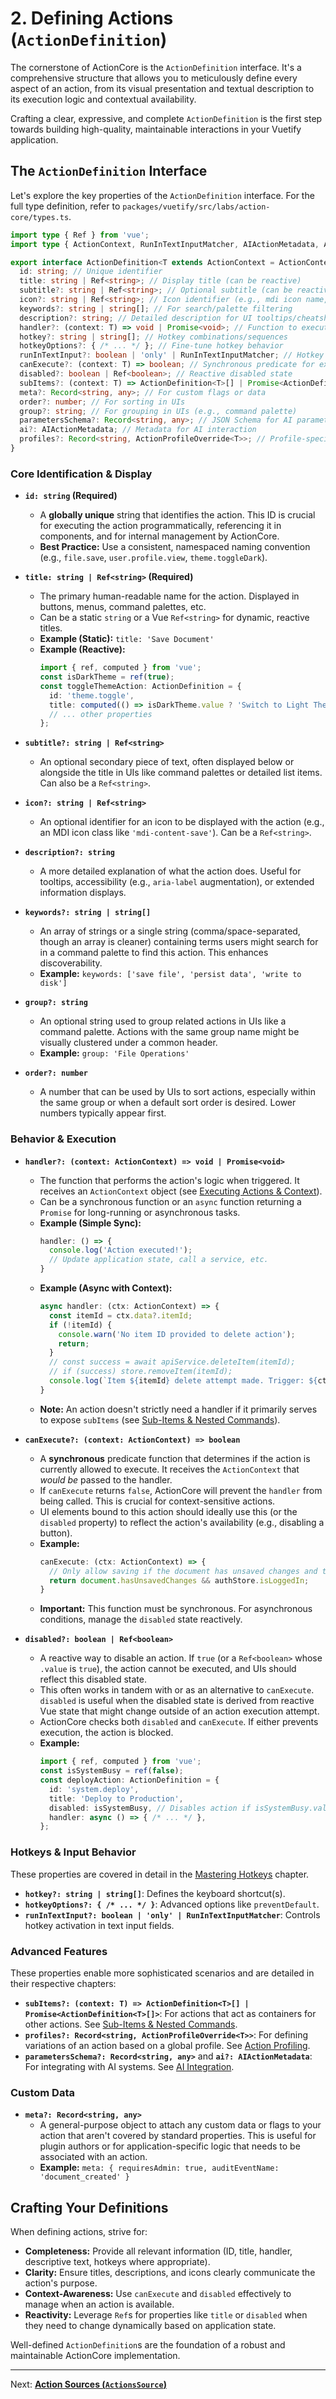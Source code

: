# 2. Defining Actions (`ActionDefinition`)

The cornerstone of ActionCore is the `ActionDefinition` interface. It's a comprehensive structure that allows you to meticulously define every aspect of an action, from its visual presentation and textual description to its execution logic and contextual availability.

Crafting a clear, expressive, and complete `ActionDefinition` is the first step towards building high-quality, maintainable interactions in your Vuetify application.

## The `ActionDefinition` Interface

Let's explore the key properties of the `ActionDefinition` interface. For the full type definition, refer to `packages/vuetify/src/labs/action-core/types.ts`.

```typescript
import type { Ref } from 'vue';
import type { ActionContext, RunInTextInputMatcher, AIActionMetadata, ActionProfileOverride } from './types'; // Simplified path for example

export interface ActionDefinition<T extends ActionContext = ActionContext> {
  id: string; // Unique identifier
  title: string | Ref<string>; // Display title (can be reactive)
  subtitle?: string | Ref<string>; // Optional subtitle (can be reactive)
  icon?: string | Ref<string>; // Icon identifier (e.g., mdi icon name, can be reactive)
  keywords?: string | string[]; // For search/palette filtering
  description?: string; // Detailed description for UI tooltips/cheatsheets
  handler?: (context: T) => void | Promise<void>; // Function to execute (can be async)
  hotkey?: string | string[]; // Hotkey combinations/sequences
  hotkeyOptions?: { /* ... */ }; // Fine-tune hotkey behavior
  runInTextInput?: boolean | 'only' | RunInTextInputMatcher; // Hotkey behavior in inputs
  canExecute?: (context: T) => boolean; // Synchronous predicate for executability
  disabled?: boolean | Ref<boolean>; // Reactive disabled state
  subItems?: (context: T) => ActionDefinition<T>[] | Promise<ActionDefinition<T>[]>; // For group actions
  meta?: Record<string, any>; // For custom flags or data
  order?: number; // For sorting in UIs
  group?: string; // For grouping in UIs (e.g., command palette)
  parametersSchema?: Record<string, any>; // JSON Schema for AI parameter understanding
  ai?: AIActionMetadata; // Metadata for AI interaction
  profiles?: Record<string, ActionProfileOverride<T>>; // Profile-specific overrides
}
```

### Core Identification & Display

*   **`id: string` (Required)**
    *   A **globally unique** string that identifies the action. This ID is crucial for executing the action programmatically, referencing it in components, and for internal management by ActionCore.
    *   **Best Practice:** Use a consistent, namespaced naming convention (e.g., `file.save`, `user.profile.view`, `theme.toggleDark`).

*   **`title: string | Ref<string>` (Required)**
    *   The primary human-readable name for the action. Displayed in buttons, menus, command palettes, etc.
    *   Can be a static `string` or a Vue `Ref<string>` for dynamic, reactive titles.
    *   **Example (Static):** `title: 'Save Document'`
    *   **Example (Reactive):**
        ```typescript
        import { ref, computed } from 'vue';
        const isDarkTheme = ref(true);
        const toggleThemeAction: ActionDefinition = {
          id: 'theme.toggle',
          title: computed(() => isDarkTheme.value ? 'Switch to Light Theme' : 'Switch to Dark Theme'),
          // ... other properties
        };
        ```

*   **`subtitle?: string | Ref<string>`**
    *   An optional secondary piece of text, often displayed below or alongside the title in UIs like command palettes or detailed list items. Can also be a `Ref<string>`.

*   **`icon?: string | Ref<string>`**
    *   An optional identifier for an icon to be displayed with the action (e.g., an MDI icon class like `'mdi-content-save'`). Can be a `Ref<string>`.

*   **`description?: string`**
    *   A more detailed explanation of what the action does. Useful for tooltips, accessibility (e.g., `aria-label` augmentation), or extended information displays.

*   **`keywords?: string | string[]`**
    *   An array of strings or a single string (comma/space-separated, though an array is cleaner) containing terms users might search for in a command palette to find this action. This enhances discoverability.
    *   **Example:** `keywords: ['save file', 'persist data', 'write to disk']`

*   **`group?: string`**
    *   An optional string used to group related actions in UIs like a command palette. Actions with the same group name might be visually clustered under a common header.
    *   **Example:** `group: 'File Operations'`

*   **`order?: number`**
    *   A number that can be used by UIs to sort actions, especially within the same group or when a default sort order is desired. Lower numbers typically appear first.

### Behavior & Execution

*   **`handler?: (context: ActionContext) => void | Promise<void>`**
    *   The function that performs the action's logic when triggered. It receives an `ActionContext` object (see [Executing Actions & Context](./05-action-execution.md)).
    *   Can be a synchronous function or an `async` function returning a `Promise` for long-running or asynchronous tasks.
    *   **Example (Simple Sync):**
        ```typescript
        handler: () => {
          console.log('Action executed!');
          // Update application state, call a service, etc.
        }
        ```
    *   **Example (Async with Context):**
        ```typescript
        async handler: (ctx: ActionContext) => {
          const itemId = ctx.data?.itemId;
          if (!itemId) {
            console.warn('No item ID provided to delete action');
            return;
          }
          // const success = await apiService.deleteItem(itemId);
          // if (success) store.removeItem(itemId);
          console.log(`Item ${itemId} delete attempt made. Trigger: ${ctx.trigger}`);
        }
        ```
    *   **Note:** An action doesn't strictly need a handler if it primarily serves to expose `subItems` (see [Sub-Items & Nested Commands](./07-sub-items-and-nesting.md)).

*   **`canExecute?: (context: ActionContext) => boolean`**
    *   A **synchronous** predicate function that determines if the action is currently allowed to execute. It receives the `ActionContext` that *would be* passed to the handler.
    *   If `canExecute` returns `false`, ActionCore will prevent the `handler` from being called. This is crucial for context-sensitive actions.
    *   UI elements bound to this action should ideally use this (or the `disabled` property) to reflect the action's availability (e.g., disabling a button).
    *   **Example:**
        ```typescript
        canExecute: (ctx: ActionContext) => {
          // Only allow saving if the document has unsaved changes and the user is logged in.
          return document.hasUnsavedChanges && authStore.isLoggedIn;
        }
        ```
    *   **Important:** This function must be synchronous. For asynchronous conditions, manage the `disabled` state reactively.

*   **`disabled?: boolean | Ref<boolean>`**
    *   A reactive way to disable an action. If `true` (or a `Ref<boolean>` whose `.value` is `true`), the action cannot be executed, and UIs should reflect this disabled state.
    *   This often works in tandem with or as an alternative to `canExecute`. `disabled` is useful when the disabled state is derived from reactive Vue state that might change outside of an action execution attempt.
    *   ActionCore checks both `disabled` and `canExecute`. If either prevents execution, the action is blocked.
    *   **Example:**
        ```typescript
        import { ref, computed } from 'vue';
        const isSystemBusy = ref(false);
        const deployAction: ActionDefinition = {
          id: 'system.deploy',
          title: 'Deploy to Production',
          disabled: isSystemBusy, // Disables action if isSystemBusy.value is true
          handler: async () => { /* ... */ },
        };
        ```

### Hotkeys & Input Behavior

These properties are covered in detail in the [Mastering Hotkeys](./04-hotkeys.md) chapter.

*   **`hotkey?: string | string[]`**: Defines the keyboard shortcut(s).
*   **`hotkeyOptions?: { /* ... */ }`**: Advanced options like `preventDefault`.
*   **`runInTextInput?: boolean | 'only' | RunInTextInputMatcher`**: Controls hotkey activation in text input fields.

### Advanced Features

These properties enable more sophisticated scenarios and are detailed in their respective chapters:

*   **`subItems?: (context: T) => ActionDefinition<T>[] | Promise<ActionDefinition<T>[]>`**: For actions that act as containers for other actions. See [Sub-Items & Nested Commands](./07-sub-items-and-nesting.md).
*   **`profiles?: Record<string, ActionProfileOverride<T>>`**: For defining variations of an action based on a global profile. See [Action Profiling](./06-action-profiling.md).
*   **`parametersSchema?: Record<string, any>`** and **`ai?: AIActionMetadata`**: For integrating with AI systems. See [AI Integration](./08-ai-integration.md).

### Custom Data

*   **`meta?: Record<string, any>`**
    *   A general-purpose object to attach any custom data or flags to your action that aren't covered by standard properties. This is useful for plugin authors or for application-specific logic that needs to be associated with an action.
    *   **Example:** `meta: { requiresAdmin: true, auditEventName: 'document_created' }`

## Crafting Your Definitions

When defining actions, strive for:

*   **Completeness:** Provide all relevant information (ID, title, handler, descriptive text, hotkeys where appropriate).
*   **Clarity:** Ensure titles, descriptions, and icons clearly communicate the action's purpose.
*   **Context-Awareness:** Use `canExecute` and `disabled` effectively to manage when an action is available.
*   **Reactivity:** Leverage `Ref`s for properties like `title` or `disabled` when they need to change dynamically based on application state.

Well-defined `ActionDefinition`s are the foundation of a robust and maintainable ActionCore implementation.

---

Next: [**Action Sources (`ActionsSource`)**](./03-action-sources.md)
